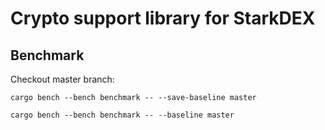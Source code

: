 # Crypto support library for StarkDEX

## Benchmark

Checkout master branch:

```
cargo bench --bench benchmark -- --save-baseline master
```

```
cargo bench --bench benchmark -- --baseline master
```
